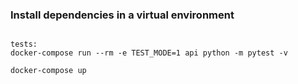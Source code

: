 ### Install dependencies in a virtual environment

```

tests:
docker-compose run --rm -e TEST_MODE=1 api python -m pytest -v

docker-compose up
```
